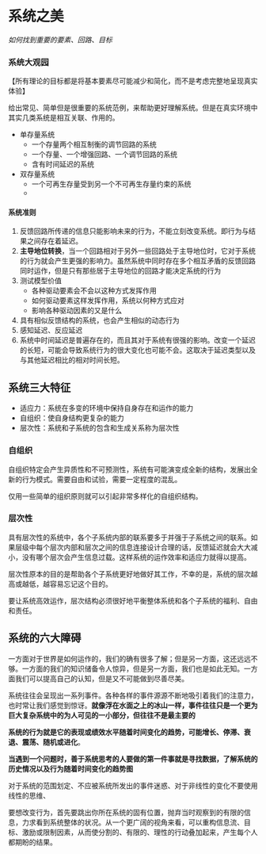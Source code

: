 # 系统之美

*如何找到重要的要素、回路、目标*

### 系统大观园

【所有理论的目标都是将基本要素尽可能减少和简化，而不是考虑完整地呈现真实体验】

给出常见、简单但是很重要的系统范例，来帮助更好理解系统。但是在真实环境中其实几类系统是相互关联、作用的。

- 单存量系统
    - 一个存量两个相互制衡的调节回路的系统
    - 一个存量、一个增强回路、一个调节回路的系统
    - 含有时间延迟的系统
- 双存量系统
    - 一个可再生存量受到另一个不可再生存量约束的系统
    - 

#### 系统准则
1. 反馈回路所传递的信息只能影响未来的行为，不能立刻改变系统。即行为与结果之间存在着延迟。
2. **主导地位转换**，当一个回路相对于另外一些回路处于主导地位时，它对于系统的行为就会产生更强的影响力。虽然系统中同时存在多个相互矛盾的反馈回路同时运作，但是只有那些居于主导地位的回路才能决定系统的行为
3. 测试模型价值
    - 各种驱动要素会不会以这种方式发挥作用
    - 如何驱动要素这样发挥作用，系统以何种方式应对
    - 影响各种驱动因素的又是什么
4. 具有相似反馈结构的系统，也会产生相似的动态行为
5. 感知延迟、反应延迟
6. 系统中时间延迟是普遍存在的，而且其对于系统有很强的影响。改变一个延迟的长短，可能会导致系统行为的很大变化也可能不会。这取决于延迟类型以及与其他延迟相比的相对时间长短。

## 系统三大特征

- 适应力：系统在多变的环境中保持自身存在和运作的能力
- 自组织：使自身结构更复杂的能力
- 层次性：系统和子系统的包含和生成关系称为层次性

### 自组织

自组织特定会产生异质性和不可预测性，系统有可能演变成全新的结构，发展出全新的行为模式。需要自由和试验，需要一定程度的混乱。


仅用一些简单的组织原则就可以引起非常多样化的自组织结构。

### 层次性

具有层次性的系统中，各个子系统内部的联系要多于并强于子系统之间的联系。如果层级中每个层次内部和层次之间的信息连接设计合理的话，反馈延迟就会大大减小，没有哪个层次会产生信息过载。这样系统的运作效率和适应力就得以提高。


层次性原本的目的是帮助各个子系统更好地做好其工作，不幸的是，系统的层次越高或越低，越容易忘记这个目的。

要让系统高效运作，层次结构必须很好地平衡整体系统和各个子系统的福利、自由和责任。

## 系统的六大障碍

一方面对于世界是如何运作的，我们的确有很多了解；但是另一方面，这还远远不够。一方面的我们的知识储备令人惊异，但是另一方面，我们也是如此无知。一方面我们可以提高自己的认知，但是又不可能做到尽善尽美。

系统往往会呈现出一系列事件。各种各样的事件源源不断地吸引着我们的注意力，也时常让我们感觉到惊讶。**就像浮在水面之上的冰山一样，事件往往只是一个更为巨大复杂系统中的为人可见的一小部分，但往往不是最主要的**

**系统的行为就是它的表现或绩效水平随着时间变化的趋势，可能增长、停滞、衰退、震荡、随机或进化**。

**当遇到一个问题时，善于系统思考的人要做的第一件事就是寻找数据，了解系统的历史情况以及行为随着时间变化的趋势图**

对于系统的范围划定、不应被系统所发出的事件迷惑、对于非线性的变化不要使用线性的思维、

要想改变行为，首先要跳出你所在系统的固有位置，抛弃当时观察到的有限的信息，力求看到系统整体的状况。从一个更广阔的视角来看，可以重构信息流、目标、激励或限制因素，从而使分割的、有限的、理性的行动叠加起来，产生每个人都期盼的结果。

